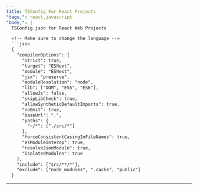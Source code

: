```yaml
---
title: TSConfig For React Projects
"tags,": react,javascript
"body,": |
  TSConfig.json for React Web Projects

  <!-- Make sure to change the language -->
  ```json
  {
    "compilerOptions": {
      "strict": true,
      "target": "ESNext",
      "module": "ESNext",
      "jsx": "preserve",
      "moduleResolution": "node",
      "lib": ["DOM", "ES5", "ES6"],
      "allowJs": false,
      "skipLibCheck": true,
      "allowSyntheticDefaultImports": true,
      "noEmit": true,
      "baseUrl": ".",
      "paths": {
        "~/*": ["./src/*"]
      },
      "forceConsistentCasingInFileNames": true,
      "esModuleInterop": true,
      "resolveJsonModule": true,
      "isolatedModules": true
    },
    "include": ["src/**/*"],
    "exclude": ["node_modules", ".cache", "public"]
  }


  ```
---
```

